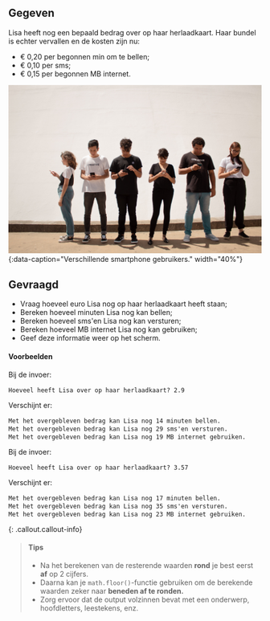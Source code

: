 ## Gegeven
Lisa heeft nog een bepaald bedrag over op haar herlaadkaart. Haar bundel is echter vervallen en de kosten zijn nu:

- € 0,20 per begonnen min om te bellen;
- € 0,10 per sms;
- € 0,15 per begonnen MB internet.

![Verschillende smartphone gebruikers.](media/creative-christians.jpg "Foto door Creative Christians op Unsplash."){:data-caption="Verschillende smartphone gebruikers." width="40%"}

## Gevraagd
- Vraag hoeveel euro Lisa nog op haar herlaadkaart heeft staan;
- Bereken hoeveel minuten Lisa nog kan bellen;
- Bereken hoeveel sms'en Lisa nog kan versturen;
- Bereken hoeveel MB internet Lisa nog kan gebruiken;
- Geef deze informatie weer op het scherm.

#### Voorbeelden
Bij de invoer: 
``` 
Hoeveel heeft Lisa over op haar herlaadkaart? 2.9
``` 
Verschijnt er:
``` 
Met het overgebleven bedrag kan Lisa nog 14 minuten bellen.
Met het overgebleven bedrag kan Lisa nog 29 sms'en versturen.
Met het overgebleven bedrag kan Lisa nog 19 MB internet gebruiken.
``` 

Bij de invoer: 
``` 
Hoeveel heeft Lisa over op haar herlaadkaart? 3.57
``` 
Verschijnt er:
``` 
Met het overgebleven bedrag kan Lisa nog 17 minuten bellen.
Met het overgebleven bedrag kan Lisa nog 35 sms'en versturen.
Met het overgebleven bedrag kan Lisa nog 23 MB internet gebruiken.
``` 



{: .callout.callout-info}
>#### Tips
> - Na het berekenen van de resterende waarden **rond** je best eerst **af** op 2 cijfers.
> - Daarna kan je `math.floor()`-functie gebruiken om de berekende waarden zeker naar **beneden af te ronden.**
> - Zorg ervoor dat de output volzinnen bevat met een onderwerp, hoofdletters, leestekens, enz.



